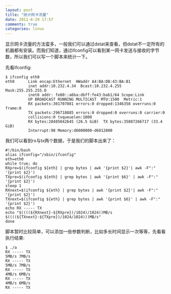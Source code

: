 ```yaml
---
layout: post
title: "统计网卡流量"
date: 2011-8-29 17:57
comments: true
categories: linux
---
```


显示网卡流量的方法蛮多，一般我们可以通过dstat来查看，但dstat不一定所有的机器都有安装。而我们知道，通过ifconfig可以看到某一网卡发送与接收的字节数，所以我们可以写一个脚本来统计一下。

先看ifconfig:

    $ ifconfig eth0  
    eth0      Link encap:Ethernet  HWaddr A4:BA:DB:43:BA:B1  
              inet addr:10.232.4.34  Bcast:10.232.4.255  Mask:255.255.255.0  
              inet6 addr: fe80::a6ba:dbff:fe43:bab1/64 Scope:Link  
              UP BROADCAST RUNNING MULTICAST  MTU:1500  Metric:1  
              RX packets:301707081 errors:0 dropped:1346358 overruns:0 frame:0  
              TX packets:296718885 errors:0 dropped:0 overruns:0 carrier:0  
              collisions:0 txqueuelen:1000  
              RX bytes:28485042645 (26.5 GiB)  TX bytes:35887266717 (33.4 GiB)  
              Interrupt:98 Memory:d6000000-d6012800  

我们可以看到rx与tx两个数据，于是我们的脚本出来了：

    #!/bin/bash
    alias ifconfig="/sbin/ifconfig"
    eth=eth0
    while true; do
    RXpre=$(ifconfig ${eth} | grep bytes | awk '{print $2}'| awk -F":" '{print $2}')
    TXpre=$(ifconfig ${eth} | grep bytes | awk '{print $6}' | awk -F":" '{print $2}')
    sleep 1
    RXnext=$(ifconfig ${eth} | grep bytes | awk '{print $2}'| awk -F":" '{print $2}')
    TXnext=$(ifconfig ${eth} | grep bytes | awk '{print $6}' | awk -F":" '{print $2}')
    echo RX ----- TX
    echo "$((((${RXnext}-${RXpre})/1024)/1024))MB/s $((((${TXnext}-${TXpre})/1024/1024)))MB/s"
    done

脚本暂时比较简单，可以添加一些参数判断，比如多长时间显示一次等等，先看看执行结果:

    $ ./a  
    RX ----- TX  
    5MB/s 7MB/s  
    RX ----- TX  
    5MB/s 7MB/s  
    RX ----- TX  
    4MB/s 6MB/s  
    RX ----- TX  
    4MB/s 6MB/s  
    RX ----- TX  

